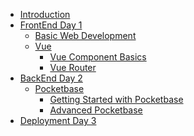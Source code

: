 <!-- docs/_sidebar.md -->

* [Introduction](/)
* [FrontEnd Day 1](#)
  * [Basic Web Development](FrontEnd_Day1/basic_web_development.md)
  * [Vue](FrontEnd_Day1/vue.md)
    * [Vue Component Basics](FrontEnd_Day1/vue_component_basics.md)  <!-- Nested item -->
    * [Vue Router](FrontEnd_Day1/vue_router.md)  <!-- Nested item -->
* [BackEnd Day 2](#)
  * [Pocketbase](BackEnd_Day2/pocketbase.md)
    * [Getting Started with Pocketbase](BackEnd_Day2/getting_started.md)  <!-- Nested item -->
    * [Advanced Pocketbase](BackEnd_Day2/advanced_pocketbase.md)  <!-- Nested item -->
* [Deployment Day 3](Deployment_Day3/github_action.md)